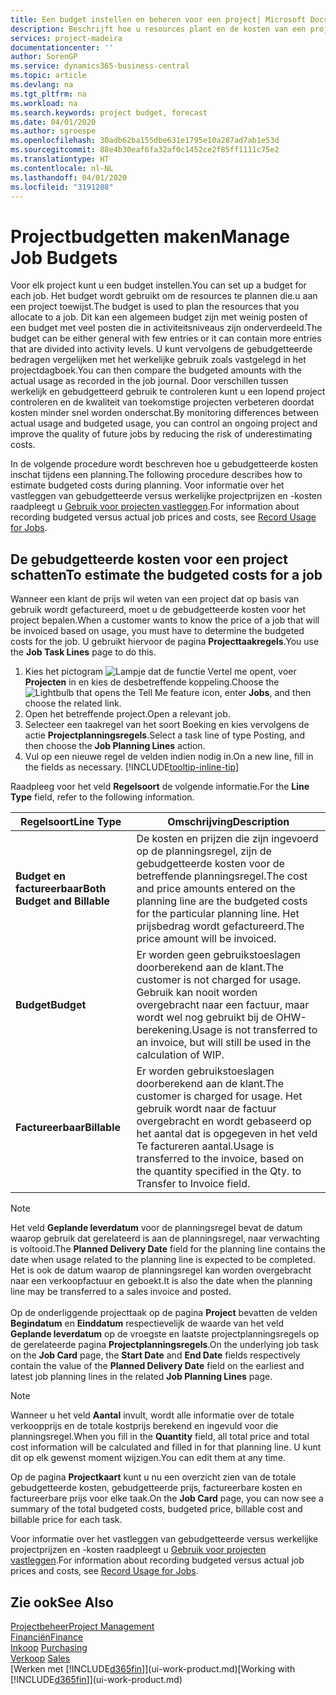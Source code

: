 ```yaml
---
title: Een budget instellen en beheren voor een project| Microsoft Docs
description: Beschrijft hoe u resources plant en de kosten van een project voorspelt en beheert door een budget voor elk project in te stellen.
services: project-madeira
documentationcenter: ''
author: SorenGP
ms.service: dynamics365-business-central
ms.topic: article
ms.devlang: na
ms.tgt_pltfrm: na
ms.workload: na
ms.search.keywords: project budget, forecast
ms.date: 04/01/2020
ms.author: sgroespe
ms.openlocfilehash: 30adb62ba155dbe631e1795e10a287ad7ab1e53d
ms.sourcegitcommit: 88e4b30eaf6fa32af0c1452ce2f85ff1111c75e2
ms.translationtype: HT
ms.contentlocale: nl-NL
ms.lasthandoff: 04/01/2020
ms.locfileid: "3191208"
---
```

# <a name="manage-job-budgets"></a><span data-ttu-id="9d278-103">Projectbudgetten maken</span><span class="sxs-lookup"><span data-stu-id="9d278-103">Manage Job Budgets</span></span>
<span data-ttu-id="9d278-104">Voor elk project kunt u een budget instellen.</span><span class="sxs-lookup"><span data-stu-id="9d278-104">You can set up a budget for each job.</span></span> <span data-ttu-id="9d278-105">Het budget wordt gebruikt om de resources te plannen die.u aan een project toewijst.</span><span class="sxs-lookup"><span data-stu-id="9d278-105">The budget is used to plan the resources that you allocate to a job.</span></span> <span data-ttu-id="9d278-106">Dit kan een algemeen budget zijn met weinig posten of een budget met veel posten die in activiteitsniveaus zijn onderverdeeld.</span><span class="sxs-lookup"><span data-stu-id="9d278-106">The budget can be either general with few entries or it can contain more entries that are divided into activity levels.</span></span> <span data-ttu-id="9d278-107">U kunt vervolgens de gebudgetteerde bedragen vergelijken met het werkelijke gebruik zoals vastgelegd in het projectdagboek.</span><span class="sxs-lookup"><span data-stu-id="9d278-107">You can then compare the budgeted amounts with the actual usage as recorded in the job journal.</span></span> <span data-ttu-id="9d278-108">Door verschillen tussen werkelijk en gebudgetteerd gebruik te controleren kunt u een lopend project controleren en de kwaliteit van toekomstige projecten verbeteren doordat kosten minder snel worden onderschat.</span><span class="sxs-lookup"><span data-stu-id="9d278-108">By monitoring differences between actual usage and budgeted usage, you can control an ongoing project and improve the quality of future jobs by reducing the risk of underestimating costs.</span></span>

<span data-ttu-id="9d278-109">In de volgende procedure wordt beschreven hoe u gebudgetteerde kosten inschat tijdens een planning.</span><span class="sxs-lookup"><span data-stu-id="9d278-109">The following procedure describes how to estimate budgeted costs during planning.</span></span> <span data-ttu-id="9d278-110">Voor informatie over het vastleggen van gebudgetteerde versus werkelijke projectprijzen en -kosten raadpleegt u [Gebruik voor projecten vastleggen](projects-how-record-job-usage.md).</span><span class="sxs-lookup"><span data-stu-id="9d278-110">For information about recording budgeted versus actual job prices and costs, see [Record Usage for Jobs](projects-how-record-job-usage.md).</span></span>  

## <a name="to-estimate-the-budgeted-costs-for-a-job"></a><a name="JobBudgetCosts"></a> <span data-ttu-id="9d278-111">De gebudgetteerde kosten voor een project schatten</span><span class="sxs-lookup"><span data-stu-id="9d278-111">To estimate the budgeted costs for a job</span></span>
<span data-ttu-id="9d278-112">Wanneer een klant de prijs wil weten van een project dat op basis van gebruik wordt gefactureerd, moet u de gebudgetteerde kosten voor het project bepalen.</span><span class="sxs-lookup"><span data-stu-id="9d278-112">When a customer wants to know the price of a job that will be invoiced based on usage, you must have to determine the budgeted costs for the job.</span></span> <span data-ttu-id="9d278-113">U gebruikt hiervoor de pagina **Projecttaakregels**.</span><span class="sxs-lookup"><span data-stu-id="9d278-113">You use the **Job Task Lines** page to do this.</span></span>

1. <span data-ttu-id="9d278-114">Kies het pictogram ![Lampje dat de functie Vertel me opent](media/ui-search/search_small.png "Vertel me wat u wilt doen"), voer **Projecten** in en kies de desbetreffende koppeling.</span><span class="sxs-lookup"><span data-stu-id="9d278-114">Choose the ![Lightbulb that opens the Tell Me feature](media/ui-search/search_small.png "Tell me what you want to do") icon, enter **Jobs**, and then choose the related link.</span></span>  
2. <span data-ttu-id="9d278-115">Open het betreffende project.</span><span class="sxs-lookup"><span data-stu-id="9d278-115">Open a relevant job.</span></span>
3. <span data-ttu-id="9d278-116">Selecteer een taakregel van het soort Boeking en kies vervolgens de actie **Projectplanningsregels**.</span><span class="sxs-lookup"><span data-stu-id="9d278-116">Select a task line of type Posting, and then choose the **Job Planning Lines** action.</span></span>
4. <span data-ttu-id="9d278-117">Vul op een nieuwe regel de velden indien nodig in.</span><span class="sxs-lookup"><span data-stu-id="9d278-117">On a new line, fill in the fields as necessary.</span></span> [!INCLUDE[tooltip-inline-tip](includes/tooltip-inline-tip_md.md)]   

<span data-ttu-id="9d278-118">Raadpleeg voor het veld **Regelsoort** de volgende informatie.</span><span class="sxs-lookup"><span data-stu-id="9d278-118">For the **Line Type** field, refer to the following information.</span></span>  

| <span data-ttu-id="9d278-119">Regelsoort</span><span class="sxs-lookup"><span data-stu-id="9d278-119">Line Type</span></span> | <span data-ttu-id="9d278-120">Omschrijving</span><span class="sxs-lookup"><span data-stu-id="9d278-120">Description</span></span> |
| --- | --- |
| <span data-ttu-id="9d278-121">**Budget en factureerbaar**</span><span class="sxs-lookup"><span data-stu-id="9d278-121">**Both Budget and Billable**</span></span> |<span data-ttu-id="9d278-122">De kosten en prijzen die zijn ingevoerd op de planningsregel, zijn de gebudgetteerde kosten voor de betreffende planningsregel.</span><span class="sxs-lookup"><span data-stu-id="9d278-122">The cost and price amounts entered on the planning line are the budgeted costs for the particular planning line.</span></span> <span data-ttu-id="9d278-123">Het prijsbedrag wordt gefactureerd.</span><span class="sxs-lookup"><span data-stu-id="9d278-123">The price amount will be invoiced.</span></span> |
| <span data-ttu-id="9d278-124">**Budget**</span><span class="sxs-lookup"><span data-stu-id="9d278-124">**Budget**</span></span> |<span data-ttu-id="9d278-125">Er worden geen gebruikstoeslagen doorberekend aan de klant.</span><span class="sxs-lookup"><span data-stu-id="9d278-125">The customer is not charged for usage.</span></span> <span data-ttu-id="9d278-126">Gebruik kan nooit worden overgebracht naar een factuur, maar wordt wel nog gebruikt bij de OHW-berekening.</span><span class="sxs-lookup"><span data-stu-id="9d278-126">Usage is not transferred to an invoice, but will still be used in the calculation of WIP.</span></span> |
| <span data-ttu-id="9d278-127">**Factureerbaar**</span><span class="sxs-lookup"><span data-stu-id="9d278-127">**Billable**</span></span> |<span data-ttu-id="9d278-128">Er worden gebruikstoeslagen doorberekend aan de klant.</span><span class="sxs-lookup"><span data-stu-id="9d278-128">The customer is charged for usage.</span></span> <span data-ttu-id="9d278-129">Het gebruik wordt naar de factuur overgebracht en wordt gebaseerd op het aantal dat is opgegeven in het veld Te factureren aantal.</span><span class="sxs-lookup"><span data-stu-id="9d278-129">Usage is transferred to the invoice, based on the quantity specified in the Qty. to Transfer to Invoice field.</span></span> |

> [!NOTE]  
> <span data-ttu-id="9d278-130">Het veld **Geplande leverdatum** voor de planningsregel bevat de datum waarop gebruik dat gerelateerd is aan de planningsregel, naar verwachting is voltooid.</span><span class="sxs-lookup"><span data-stu-id="9d278-130">The **Planned Delivery Date** field for the planning line contains the date when usage related to the planning line is expected to be completed.</span></span> <span data-ttu-id="9d278-131">Het is ook de datum waarop de planningsregel kan worden overgebracht naar een verkoopfactuur en geboekt.</span><span class="sxs-lookup"><span data-stu-id="9d278-131">It is also the date when the planning line may be transferred to a sales invoice and posted.</span></span> <br /><br /> <span data-ttu-id="9d278-132">Op de onderliggende projecttaak op de pagina **Project** bevatten de velden **Begindatum** en **Einddatum** respectievelijk de waarde van het veld **Geplande leverdatum** op de vroegste en laatste projectplanningsregels op de gerelateerde pagina **Projectplanningsregels**.</span><span class="sxs-lookup"><span data-stu-id="9d278-132">On the underlying job task on the **Job Card** page, the **Start Date** and **End Date** fields respectively contain the value of the **Planned Delivery Date** field on the earliest and latest job planning lines in the related **Job Planning Lines** page.</span></span>

> [!NOTE]  
>   <span data-ttu-id="9d278-133">Wanneer u het veld **Aantal** invult, wordt alle informatie over de totale verkoopprijs en de totale kostprijs berekend en ingevuld voor die planningsregel.</span><span class="sxs-lookup"><span data-stu-id="9d278-133">When you fill in the **Quantity** field, all total price and total cost information will be calculated and filled in for that planning line.</span></span> <span data-ttu-id="9d278-134">U kunt dit op elk gewenst moment wijzigen.</span><span class="sxs-lookup"><span data-stu-id="9d278-134">You can edit them at any time.</span></span>

<span data-ttu-id="9d278-135">Op de pagina **Projectkaart** kunt u nu een overzicht zien van de totale gebudgetteerde kosten, gebudgetteerde prijs, factureerbare kosten en factureerbare prijs voor elke taak.</span><span class="sxs-lookup"><span data-stu-id="9d278-135">On the **Job Card** page, you can now see a summary of the total budgeted costs, budgeted price, billable cost and billable price for each task.</span></span>

<span data-ttu-id="9d278-136">Voor informatie over het vastleggen van gebudgetteerde versus werkelijke projectprijzen en -kosten raadpleegt u [Gebruik voor projecten vastleggen](projects-how-record-job-usage.md).</span><span class="sxs-lookup"><span data-stu-id="9d278-136">For information about recording budgeted versus actual job prices and costs, see [Record Usage for Jobs](projects-how-record-job-usage.md).</span></span>

## <a name="see-also"></a><span data-ttu-id="9d278-137">Zie ook</span><span class="sxs-lookup"><span data-stu-id="9d278-137">See Also</span></span>
[<span data-ttu-id="9d278-138">Projectbeheer</span><span class="sxs-lookup"><span data-stu-id="9d278-138">Project Management</span></span>](projects-manage-projects.md)  
[<span data-ttu-id="9d278-139">Financiën</span><span class="sxs-lookup"><span data-stu-id="9d278-139">Finance</span></span>](finance.md)  
<span data-ttu-id="9d278-140">[Inkoop](purchasing-manage-purchasing.md)       </span><span class="sxs-lookup"><span data-stu-id="9d278-140">[Purchasing](purchasing-manage-purchasing.md)       </span></span>  
<span data-ttu-id="9d278-141">[Verkoop](sales-manage-sales.md)    </span><span class="sxs-lookup"><span data-stu-id="9d278-141">[Sales](sales-manage-sales.md)    </span></span>  
<span data-ttu-id="9d278-142">[Werken met [!INCLUDE[d365fin](includes/d365fin_md.md)]](ui-work-product.md)</span><span class="sxs-lookup"><span data-stu-id="9d278-142">[Working with [!INCLUDE[d365fin](includes/d365fin_md.md)]](ui-work-product.md)</span></span>  
